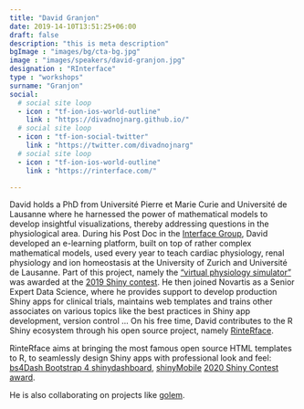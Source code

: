 ```yaml
---
title: "David Granjon"
date: 2019-14-10T13:51:25+06:00
draft: false
description: "this is meta description"
bgImage : "images/bg/cta-bg.jpg"
image : "images/speakers/david-granjon.jpg"
designation : "RInterface"
type : "workshops"
surname: "Granjon"
social:
  # social site loop
  - icon : "tf-ion-ios-world-outline"
    link : "https://divadnojnarg.github.io/"
  # social site loop
  - icon : "tf-ion-social-twitter"
    link : "https://twitter.com/divadnojnarg"
  # social site loop
  - icon : "tf-ion-ios-world-outline"
    link : "https://rinterface.com/"

---
```


David holds a PhD from Université Pierre et Marie Curie and Université de Lausanne where he harnessed the power of mathematical models to develop insightful visualizations, thereby addressing questions in the physiological area. During his Post Doc in the [Interface Group](https://interfacegroup.ch), David developed an e-learning platform, built on top of rather complex mathematical models, used every year to teach cardiac physiology, renal physiology and ion homeostasis at the University of Zurich and Université de Lausanne. Part of this project, namely the [“virtual physiology simulator”](https://github.com/DivadNojnarg/CaPO4Sim) was awarded at the [2019 Shiny contest](https://blog.rstudio.com/2019/04/05/first-shiny-contest-winners/). He then joined Novartis as a Senior Expert Data Science, where he provides support to develop production Shiny apps for clinical trials, maintains web templates and trains other associates on various topics like the best practices in Shiny app development, version control ... On his free time, David contributes to the R Shiny ecosystem through his open source project, namely [RinteRface](https://rinterface.com).  

RinteRface aims at bringing the most famous open source HTML templates to R, to seamlessly design Shiny apps with professional look and feel: [bs4Dash Bootstrap 4 shinydashboard](https://github.com/RinteRface/bs4Dash), [shinyMobile](https://rinterface.github.io/shinyMobile/) [2020 Shiny Contest award](https://community.rstudio.com/t/deminr-a-minesweeper-for-r-2020-shiny-contest-submission/56356).  

He is also collaborating on projects like [golem](https://github.com/ThinkR-open/golem).


